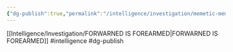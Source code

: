 ```yaml
---
{"dg-publish":true,"permalink":"/intelligence/investigation/memetic-memory/"}
---
```


[[Intelligence/Investigation/FORWARNED IS FOREARMED\|FORWARNED IS FOREARMED]]
#intelligence #dg-publish